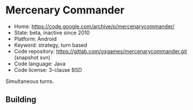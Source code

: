 # Mercenary Commander

- Home: https://code.google.com/archive/p/mercenarycommander/
- State: beta, inactive since 2010
- Platform: Android
- Keyword: strategy, turn based
- Code repository: https://gitlab.com/osgames/mercenarycommander.git (snapshot svn)
- Code language: Java
- Code license: 3-clause BSD

Simultaneous turns.

## Building
